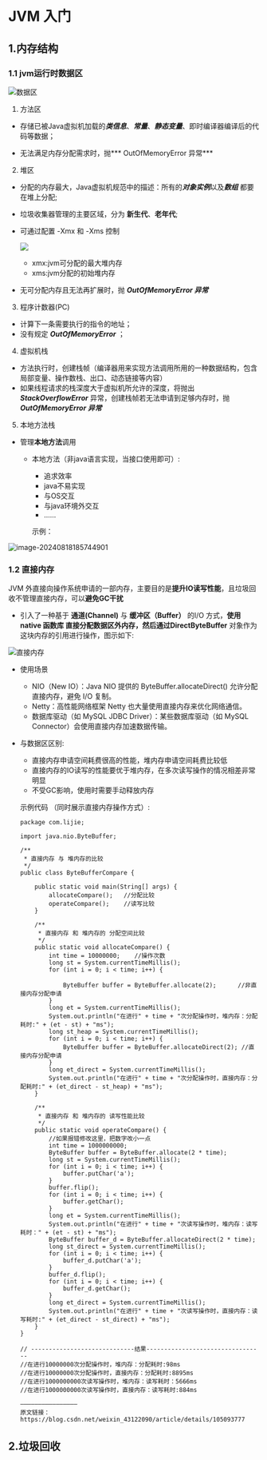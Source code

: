 # JVM 入门

## 1.内存结构

### 1.1 jvm运行时数据区



![数据区](jvm_storage.png)

1. 方法区

- 存储已被Java虚拟机加载的***类信息***、***常量***、***静态变量***、即时编译器编译后的代码等数据；

- 无法满足内存分配需求时，抛*** OutOfMemoryError 异常***

  

2. 堆区

- 分配的内存最大，Java虚拟机规范中的描述：所有的***对象实例***以及***数组*** 都要在堆上分配;

- 垃圾收集器管理的主要区域，分为 **新生代**、**老年代**;

- 可通过配置 -Xmx 和 -Xms 控制

  ![](dockerFile_xmx_xms.png)

  - xmx:jvm可分配的最大堆内存
  - xms:jvm分配的初始堆内存

- 无可分配内存且无法再扩展时，抛 ***OutOfMemoryError 异常***



3. 程序计数器(PC)

- 计算下一条需要执行的指令的地址；
- 没有规定 ***OutOfMemoryError*** ；



4. 虚拟机栈

- 方法执行时，创建栈帧（编译器用来实现方法调用所用的一种数据结构，包含局部变量、操作数栈、出口、动态链接等内容）
- 如果线程请求的栈深度大于虚拟机所允许的深度，将抛出 ***StackOverflowError*** 异常，创建栈帧若无法申请到足够内存时，抛 ***OutOfMemoryError 异常***



5. 本地方法栈

- 管理**本地方法**调用

  - 本地方法（非java语言实现，当接口使用即可）:

    - 追求效率
    - java不易实现
    - 与OS交互
    - 与java环境外交互
    - ......

    示例：


![image-20240818185744901](native_method.jpg)



### 1.2 直接内存
JVM 外直接向操作系统申请的一部内存，主要目的是**提升IO读写性能**，且垃圾回收不管理直接内存，可以**避免GC干扰**

- 引入了一种基于 **通道(Channel)** 与 **缓冲区（Buffer）** 的I/O 方式，**使用 native 函数库 **直接分配数据区外内存，然后通过**DirectByteBuffer** 对象作为这块内存的引用进行操作，图示如下:

![直接内存](direct_storage_example.jpg)
- 使用场景
    - NIO（New IO）：Java NIO 提供的 ByteBuffer.allocateDirect() 允许分配直接内存，避免 I/O 复制。
    - Netty：高性能网络框架 Netty 也大量使用直接内存来优化网络通信。
    - 数据库驱动（如 MySQL JDBC Driver）：某些数据库驱动（如 MySQL Connector）会使用直接内存加速数据传输。

- 与数据区区别:

  - 直接内存申请空间耗费很高的性能，堆内存申请空间耗费比较低
  - 直接内存的IO读写的性能要优于堆内存，在多次读写操作的情况相差非常明显
  - 不受GC影响，使用时需要手动释放内存

  示例代码 （同时展示直接内存操作方式）:

  ```
  package com.lijie;
  
  import java.nio.ByteBuffer;
  
  /**
   * 直接内存 与 堆内存的比较
   */
  public class ByteBufferCompare {
  
      public static void main(String[] args) {
          allocateCompare();   //分配比较
          operateCompare();    //读写比较
      }
  
      /**
       * 直接内存 和 堆内存的 分配空间比较
       */
      public static void allocateCompare() {
          int time = 10000000;    //操作次数
          long st = System.currentTimeMillis();
          for (int i = 0; i < time; i++) {
  
              ByteBuffer buffer = ByteBuffer.allocate(2);      //非直接内存分配申请
          }
          long et = System.currentTimeMillis();
          System.out.println("在进行" + time + "次分配操作时，堆内存：分配耗时:" + (et - st) + "ms");
          long st_heap = System.currentTimeMillis();
          for (int i = 0; i < time; i++) {
              ByteBuffer buffer = ByteBuffer.allocateDirect(2); //直接内存分配申请
          }
          long et_direct = System.currentTimeMillis();
          System.out.println("在进行" + time + "次分配操作时，直接内存：分配耗时:" + (et_direct - st_heap) + "ms");
      }
  
      /**
       * 直接内存 和 堆内存的 读写性能比较
       */
      public static void operateCompare() {
          //如果报错修改这里，把数字改小一点
          int time = 1000000000;
          ByteBuffer buffer = ByteBuffer.allocate(2 * time);
          long st = System.currentTimeMillis();
          for (int i = 0; i < time; i++) {
              buffer.putChar('a');
          }
          buffer.flip();
          for (int i = 0; i < time; i++) {
              buffer.getChar();
          }
          long et = System.currentTimeMillis();
          System.out.println("在进行" + time + "次读写操作时，堆内存：读写耗时：" + (et - st) + "ms");
          ByteBuffer buffer_d = ByteBuffer.allocateDirect(2 * time);
          long st_direct = System.currentTimeMillis();
          for (int i = 0; i < time; i++) {
              buffer_d.putChar('a');
          }
          buffer_d.flip();
          for (int i = 0; i < time; i++) {
              buffer_d.getChar();
          }
          long et_direct = System.currentTimeMillis();
          System.out.println("在进行" + time + "次读写操作时，直接内存：读写耗时:" + (et_direct - st_direct) + "ms");
      }
  }
  
  // -----------------------------结果---------------------------------
  //在进行10000000次分配操作时，堆内存：分配耗时:98ms
  //在进行10000000次分配操作时，直接内存：分配耗时:8895ms
  //在进行1000000000次读写操作时，堆内存：读写耗时：5666ms
  //在进行1000000000次读写操作时，直接内存：读写耗时:884ms
  
  ————————————————
  原文链接：https://blog.csdn.net/weixin_43122090/article/details/105093777
  ```


## 2.垃圾回收

































